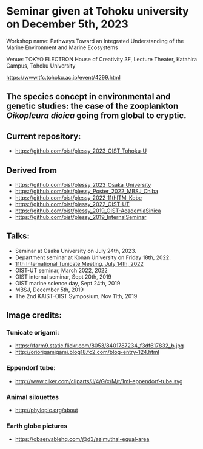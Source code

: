 # Seminar given at Tohoku university on December 5th, 2023 

Workshop name: Pathways Toward an Integrated Understanding of the Marine Environment and Marine Ecosystems

Venue: TOKYO ELECTRON House of Creativity 3F, Lecture Theater, Katahira Campus, Tohoku University

https://www.tfc.tohoku.ac.jp/event/4299.html

## The species concept in environmental and genetic studies: the case of the zooplankton _Oikopleura dioica_ going from global to cryptic.

## Current repository:

 - https://github.com/oist/plessy_2023_OIST_Tohoku-U

## Derived from

 - https://github.com/oist/plessy_2023_Osaka_University 
 - https://github.com/oist/plessy_Poster_2022_MBSJ_Chiba
 - https://github.com/oist/plessy_2022_11thITM_Kobe
 - https://github.com/oist/plessy_2022_OIST-UT
 - https://github.com/oist/plessy_2019_OIST-AcademiaSinica
 - https://github.com/oist/plessy_2019_InternalSeminar

## Talks:

 - Seminar at Osaka University on July 24th, 2023.
 - Department seminar at Konan University on Friday 18th, 2022.
 - [11th International Tunicate Meeting, July 14th, 2022](https://sites.google.com/view/11th-itm)
 - OIST-UT seminar, March 2022, 2022
 - OIST internal seminar, Sept 20th, 2019
 - OIST marine science day, Sept 24th, 2019
 - MBSJ, December 5th, 2019
 - The 2nd KAIST-OIST Symposium, Nov 11th, 2019

## Image credits:

### Tunicate origami:

 - https://farm9.static.flickr.com/8053/8401787234_f3df617832_b.jpg
 - http://oriorigamigami.blog18.fc2.com/blog-entry-124.html

### Eppendorf tube:

 - http://www.clker.com/cliparts/J/4/G/x/M/t/1ml-eppendorf-tube.svg

### Animal silouettes

 - http://phylopic.org/about

### Earth globe pictures

 - https://observablehq.com/@d3/azimuthal-equal-area
